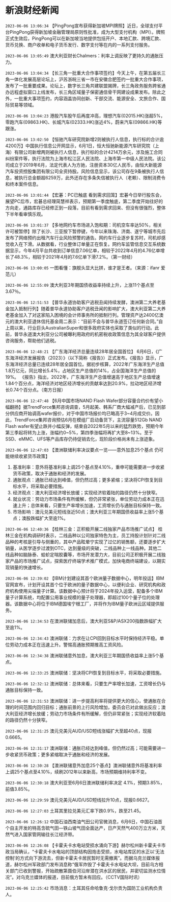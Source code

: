 # 新浪财经新闻
`2023-06-06 13:06:34` 【PingPong宣布获得新加坡MPI牌照】近日，全球支付平台PingPong获得新加坡金融管理局原则性批准，成为大型支付机构（MPI）。牌照正式生效后，PingPong可以在新加坡当地提供包括开户、本地汇款、跨境汇款、货币兑换、商户收单和电子货币发行、数字支付等在内的一系列支付服务。

`2023-06-06 13:05:49` 澳大利亚财长Chalmers：利率上调反映了更持久的通胀压力。

`2023-06-06 13:04:34` 【长三角一批重大合作事项签约】今天上午，在第五届长三角一体化发展高层论坛上，沪苏浙皖三省一市在安徽合肥签约一批重大合作事项，发布了一批重要成果。论坛上，数字长三角共建联盟揭牌，长三角政务服务跨省通办远程虚拟窗口上线发布，长三角区域量子保密通信骨干网建设成果发布。除此之外，一批重大事项签约，内容涵盖协同创新、干部交流、能源安全、文旅合作、国际贸易等领域。

`2023-06-06 13:04:23` 港股汽车股午后再度冲高，理想汽车(02015.HK)涨超5%，零跑汽车(09863.HK)、长城汽车(02333.HK)涨近4%，蔚来汽车(09866.HK)等跟涨。

`2023-06-06 13:02:50` 【恒驰汽车研究院新增2则被执行人信息，执行标的合计逾4200万】中国执行信息公开网显示，6月1日，恒大恒驰新能源汽车研究院（上海）有限公司新增两则被执行人信息，执行标的合计4214万余元，涉及施工合同纠纷案件等，执行法院为上海市松江区人民法院、上海市第一中级人民法院。该公司成立于2019年6月，法定代表人为方驰，注册资本30亿人民币，由恒大新能源汽车投资控股集团有限公司全资持股。风险信息显示，该公司存在9条被执行人信息，被执行总金额超6259万，此外还存在多条失信被执行人（老赖）、限制消费令和终本案件信息。

`2023-06-06 13:01:44` 【宏碁：PC已触底 看到需求回笼】宏碁今日举行股东会，展望PC后市，宏碁总经理简慧祥表示，预期第一季度触底，第二季度开始往好的方向走，通路库存已经修正到一段落，目前有看到需求回来、但没有很强烈，整体下半年看审慎乐观。

`2023-06-06 13:01:37` 【多地网约车市场进入饱和期：司机空车率达50%，相关许可被暂停】除了长沙、三亚按下暂停键，今年以来珠海、济南、遂宁等城市先后发布了网络预约出租汽车行业风险预警的通告。网约车行业逐步复苏时，司机却感觉收入在下滑。从数据看，行业整体订单量正在恢复。网约车监管信息交互系统数据显示，今年4月平台共收到订单信息7.06亿单，相较于2022年4月的4.76亿单增长了48.3%，相较于2021年4月的7.6亿单下滑7.2%。（第一财经）

`2023-06-06 13:00:05` 一图看懂：旗舰头显大比拼，谁才是王者。（来源：ifanr 爱范儿）

`2023-06-06 12:55:09` 澳大利亚3年期国债收益率持续上升，上涨11个基点至3.67％。

`2023-06-06 12:51:53` 【普华永道协助客户逃税丑闻持续发酵，澳洲第二大养老基金加入抵制行列】随着普华永道协助客户逃税丑闻的影响扩大，澳大利亚第二大养老基金加入了对这家陷入困境的会计师事务所的抵制行列。管理资产达2400亿澳元的澳大利亚退休信托基金周二表示：“目前不会与普华永道签订任何新合同。”自上周以来，行业巨头AustralianSuper和很多政府实体也采取了类似的行动。此前，普华永道澳大利亚分公司被曝利用政府的机密税收政策信息为其全球客户提供咨询服务，帮助他们逃税。

`2023-06-06 12:48:21` 【广东海洋经济总量连续28年居全国首位】 6月6日，《广东海洋经济发展报告（2023）》（以下简称《报告》）正式发布。《报告》显示，广东海洋经济总量已连续28年居全国首位。据初步核算，2022年广东海洋生产总值1.8万亿元，同比增长5.4%，占地区生产总值的14%，占全国海洋生产总值的19%。 《报告》指出，2022年，广东海洋生产总值增速高于地区生产总值增速1.84个百分点，海洋经济对地区经济增长的贡献率达到20.9%，拉动地区经济增长0.74个百分点。（南方日报）

`2023-06-06 12:47:48` 【6月中国市场NAND Flash Wafer部分容量合约价有望小幅翻扬】据TrendForce集邦咨询调查，5月起美、韩系厂商大幅减产后，已见到部分供应商开始调高wafer报价，对于中国市场报价均已略高于3~4月成交价。因此，TrendForce集邦咨询预估6月在模组厂启动备货下，主流容量512Gb NAND Flash wafer有望止跌并小幅反弹，结束自2022年5月以来的猛烈跌势，预期今年第三季起将转为上涨，涨幅约0~5%，第四季涨幅将再扩大至8~13%。至于SSD、eMMC、UFS等产品库存仍待促销去化，现阶段价格尚未有上涨迹象。

`2023-06-06 12:47:03` 【澳洲联储利率决议要点一览——意外加息25个基点 仍可能继续收紧货币政策】
1. 基准利率：意外将基准利率上调25个基点至4.10%，重申可能需要进一步收紧货币政策，取决于通胀和经济的发展。
2. 通胀观点：通胀已经达到峰值，但仍然过高；更多紧缩；坚决将CPI恢复到目标水平，将采取必要措施。
3. 经济观点：澳大利亚经济增长放缓；实现经济软着陆的路径仍然十分狭窄。
4. 就业状况：劳动力市场条件有所缓解，但仍非常紧张，单位劳动力成本正在迅速上升；总体来看，只要生产率增长加速，工资增长仍与通胀目标保持一致。
5. 市场影响：澳元兑美元短线涨近50点；澳大利亚三年期国债收益率上涨5个基点；澳股跌幅扩大至逾1%。

`2023-06-06 12:40:36` 【桂林三金：正积极开展二线独家产品市场推广试点】 桂林三金在机构调研时表示，二线品种以公司独家特色为主，员工持股计划针对二线品种的考核是引导与侧重的，其中产品眩晕宁实现了过亿的销售额，还要逐步扩大销量，从医学逐步过渡到OTC，达到量级的突破，二线品种上一线品种。其他二线品种如脑脉泰、蛤蚧定喘胶囊等，市场开发潜力大，目前公司正积极开展二线独家产品的市场推广试点，探索医疗终端学术推广模式，加快电商终端建设，以期实现销量的快速增长。

`2023-06-06 12:39:02` 【IBM计划建设其首个欧洲量子数据中心，明年投运】IBM官网宣布，计划开设其首个位于欧洲的量子数据中心，以便利企业、研究机构和政府机构使用尖端量子计算。该数据中心预计将于2024年投入运营，配备多个IBM量子计算系统，均配置公用事业规模的量子处理器，即超过100个量子位的处理器。该数据中心将位于IBM德国埃宁根工厂，并将作为IBM量子欧洲云区域提供服务。

`2023-06-06 12:34:53` 在澳洲联储加息后，澳大利亚S&P/ASX200指数跌幅扩大至逾1%。

`2023-06-06 12:34:43` 澳洲联储：力求在让CPI回到目标水平时保持经济平稳。单位劳动力成本正在迅速上升。警惕高通胀预期推高工资风险。

`2023-06-06 12:34:38` 澳洲联储意外加息，澳大利亚三年期国债收益率上涨5个基点。

`2023-06-06 12:33:25` 澳洲联储：坚决将CPI恢复到目标水平，将采取必要措施。

`2023-06-06 12:32:12` 澳洲联储：总体来看，只要生产率增长加速，工资增长仍与通胀目标保持一致。

`2023-06-06 12:31:53` 澳洲联储：进一步提高利率将提供更大的信心，使通胀在合理的时间范围内回归目标；通胀前景的上行风险增加，委员会已对此做出反应；澳大利亚经济增长放缓；劳动力市场条件有所缓解，但仍非常紧张；实现经济软着陆的路径仍然十分狭窄。

`2023-06-06 12:31:25` 澳元兑美元AUD/USD短线涨幅扩大至超40点，现报0.6665。

`2023-06-06 12:31:17` 澳洲联储：通胀已经达到峰值，但仍然过高；可能需要进一步收紧货币政策；更多紧缩取决于通胀和经济的发展。

`2023-06-06 12:30:28` 【澳洲联储意外加息25个基点】澳洲联储意外将基准利率上调25个基点至4.10%，续刷2012年以来新高，市场预期维持利率不变。

`2023-06-06 12:30:18` 澳大利亚至6月6日澳洲联储利率决定 4.1%，预期3.85%，前值3.85%。

`2023-06-06 12:29:59` 澳元兑美元AUD/USD短线拉升10点，现报0.6627。

`2023-06-06 12:27:03` 土耳其里拉兑美元汇率下跌0.9%，跌至21.45。

`2023-06-06 12:26:12` 中国石油西南油气田公司官微消息，6月6日，中国石油首个自主开发的特高含硫气田—铁山坡气田全面达产，日产天然气400万立方米，天然气进入国家管网输往长江经济带。

`2023-06-06 12:26:08` 【卡霍夫卡水电站受损水涌向下游】赫尔松州新卡霍夫卡市政当局确认，“卡霍夫卡水电站的顶部结构因炮击受损，水电站库区的水正以‘无法控制’的方式向下游流去，但新卡霍夫卡居民暂时无需撤离”。而据乌克兰媒体报道，赫尔松州军政部门发布消息称“俄军炸毁了卡霍夫卡水电站大坝，目前乌方相关部门已收到警报，开始疏散第聂伯河沿岸潜在洪水区的居民，并密切监测水位情况”。对乌克兰媒体的报道，目前俄方暂未有回应。（CCTV国际时讯）

`2023-06-06 12:25:42` 市场消息：土耳其任命哈鲁克·戈尔贡为国防工业机构负责人。

